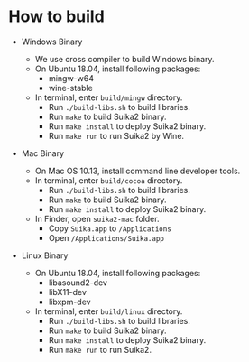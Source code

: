 How to build
============

* Windows Binary
    * We use cross compiler to build Windows binary.
    * On Ubuntu 18.04, install following packages:
        * mingw-w64
        * wine-stable
    * In terminal, enter `build/mingw` directory.
        * Run `./build-libs.sh` to build libraries.
        * Run `make` to build Suika2 binary.
        * Run `make install` to deploy Suika2 binary.
        * Run `make run` to run Suika2 by Wine.

* Mac Binary
    * On Mac OS 10.13, install command line developer tools.
    * In terminal, enter `build/cocoa` directory.
        * Run `./build-libs.sh` to build libraries.
        * Run `make` to build Suika2 binary.
        * Run `make install` to deploy Suika2 binary.
    * In Finder, open `suika2-mac` folder.
        * Copy `Suika.app` to `/Applications`
        * Open `/Applications/Suika.app`

* Linux Binary
    * On Ubuntu 18.04, install following packages:
        * libasound2-dev
        * libX11-dev
        * libxpm-dev
    * In terminal, enter `build/linux` directory.
        * Run `./build-libs.sh` to build libraries.
        * Run `make` to build Suika2 binary.
        * Run `make install` to deploy Suika2 binary.
        * Run `make run` to run Suika2.
